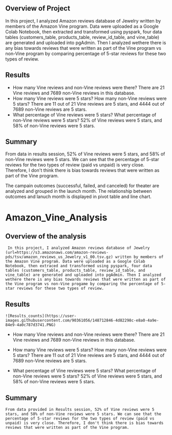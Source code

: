 ## **Overview of Project**
In this project, I analyzed Amazon reviews database of Jewelry written by members of the Amazon Vine program. Data were uploaded as a Google Colab Notebook, then extracted and transformed using pyspark, four data tables (customers_table, products_table, review_id_table, and vine_table) are generated and uploaded into pgAdmin. Then I analyzed wethere there is any bias towards reviews that were written as part of the Vine program vs non-Vine program by comparing percentage of 5-star reviews for these two types of review.

## **Results**

- How many Vine reviews and non-Vine reviews were there?
     There are 21 Vine reviews and 7689 non-Vine reviews in this database.
- How many Vine reviews were 5 stars? How many non-Vine reviews were 5 stars?
     There are 11 out of 21 Vine reviews are 5 stars, and 4444 out of 7689 non-Vine reviews are 5 stars.
- What percentage of Vine reviews were 5 stars? What percentage of non-Vine reviews were 5 stars?
     52% of Vine reviews were 5 stars, and 58% of non-Vine reviews were 5 stars. 
     
## **Summary**
From data in results session, 52% of Vine reviews were 5 stars, and 58% of non-Vine reviews were 5 stars. We can see that the percentage of 5-star reviews for the two types of review (paid vs unpaid) is very close. Therefore, I don't think there is bias towards reviews that were written as part of the Vine program.
     
The campain outcomes (successful, failed, and canceled) for theater are analyzed and grouped in the launch month. The relationship between outcomes and lanuch month is displayed in pivot table and line chart. 

# Amazon_Vine_Analysis
## **Overview of the analysis**
     In this project, I analyzed Amazon reviews database of Jewelry (url=https://s3.amazonaws.com/amazon-reviews-pds/tsv/amazon_reviews_us_Jewelry_v1_00.tsv.gz) written by members of the Amazon Vine program. Data were uploaded as a Google Colab Notebook, then extraced and transformed using pyspark, four data tables (customers_table, products_table, review_id_table, and vine_table) are generated and uploaded into pgAdmin. Then I analyzed wethere there is any bias towards reviews that were written as part of the Vine program vs non-Vine progame by comparing the percentage of 5-star reviews for these two types of review. 
     
 ## **Results**
    ![Results_counts](https://user-images.githubusercontent.com/90361056/148712846-4d82298c-e8a0-4a9e-84e9-4a0c787d3741.PNG)
     

 - How many Vine reviews and non-Vine reviews were there?
    There are 21 Vine reviews and 7689 non-Vine reviews in this database. 
    
 - How many Vine reviews were 5 stars? How many non-Vine reviews were 5 stars?
    There are 11 out of 21 Vine reviews are 5 stars, and 4444 out of 7689 non-Vine reviews are 5 stars.
    
 - What percentage of Vine reviews were 5 stars? What percentage of non-Vine reviews were 5 stars?
    52% of Vine reviews were 5 stars, and 58% of non-Vine reviews were 5 stars.
 
 ## **Summary**
    From data provided in Results session, 52% of Vine reviews were 5 stars, and 58% of non-Vine reviews were 5 stars. We can see that the percentage of 5-star reviews for the two types of review (paid vs unpaid) is very close. Therefore, I don't think there is bias towards reviews that were written as part of the Vine program.
